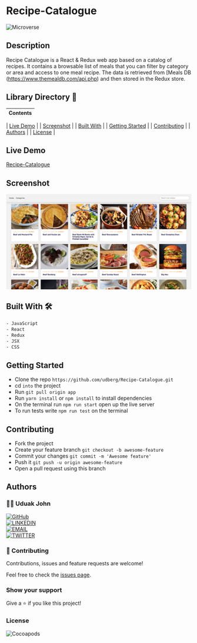 # Recipe-Catalogue

![Microverse](https://img.shields.io/badge/-Microverse-6F23FF?style=for-the-badge)

## Description

Recipe Catalogue is a React & Redux web app based on a catalog of recipes. It contains a browsable list of meals that you can filter by category or area and access to one meal recipe. The data is retrieved from [Meals DB (https://www.themealdb.com/api.php) and then stored in the Redux store.


## Library Directory 📙

| Contents                    |
| --------------------------- |

| [Live Demo](#live-demo)     |
| [Screenshot](#screenshot)   |
| [Built With](#built-with-🛠) |
| [Getting Started](#getting-started-🛠) |
| [Contributing](#contributing🛠) |
| [Authors](#authors)         |
| [License](#license)         |

## Live Demo

[Recipe-Catalogue](https://recipecatalogue.netlify.app/)

 ## Screenshot

![img](./public/mockup.png)

## Built With 🛠

```
- JavaScript
- React
- Redux
- JSX
- CSS
```

## Getting Started

- Clone the repo `https://github.com/udberg/Recipe-Catalogue.git`
- cd `into` the project
- Run `git pull origin app`
- Run `yarn install` or `npm install` to install dependencies
- On the terminal run `npm run start` open up the live server
- To run tests write `npm run test` on the terminal

## Contributing

- Fork the project
- Create your feature branch `git checkout -b awesome-feature`
- Commit your changes `git commit -m 'Awesome feature'`
- Push it `git push -u origin awesome-feature`
- Open a pull request using this branch

## Authors

### 👨‍💻 Uduak John

[![GitHub](https://img.shields.io/badge/-GitHub-000?style=for-the-badge&logo=GitHub&logoColor=white)](https://github.com/udberg) <br>
[![LINKEDIN](https://img.shields.io/badge/-LINKEDIN-0077B5?style=for-the-badge&logo=Linkedin&logoColor=white)](https://www.linkedin.com/in/juduak/) <br>
[![EMAIL](https://img.shields.io/badge/-EMAIL-D14836?style=for-the-badge&logo=Mail.Ru&logoColor=white)](mailto:udberg@icloud.com) <br>
[![TWITTER](https://img.shields.io/badge/-TWITTER-1DA1F2?style=for-the-badge&logo=Twitter&logoColor=white)](https://twitter.com/juduak_)

### 🤝 Contributing

Contributions, issues and feature requests are welcome!

Feel free to check the [issues page](https://github.com/udberg/Magic-Books).

### Show your support

Give a ⭐️ if you like this project!

### License

![Cocoapods](https://img.shields.io/cocoapods/l/AFNetworking?color=red&style=for-the-badge)

